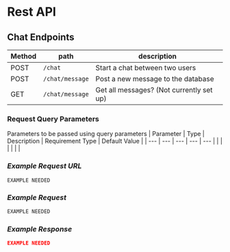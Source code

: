 # Rest API


## Chat Endpoints

|Method|path|description|
|----|----|----|
|POST|`/chat`|Start a chat between two users|
|POST|`/chat/message`|Post a new message to the database|
|GET|`/chat/message`|Get all messages? (Not currently set up)|

### Request Query Parameters
Parameters to be passed using query parameters
| Parameter |   Type  | Description | Requirement Type | Default Value |
| --- | --- | --- | --- | --- |
|  |  |   |  |  |

### _Example Request URL_

```
EXAMPLE NEEDED
```

### _Example Request_

```javascript
EXAMPLE NEEDED
```

### _Example Response_
```json
EXAMPLE NEEDED
```